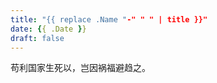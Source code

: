 ```yaml
---
title: "{{ replace .Name "-" " " | title }}"
date: {{ .Date }}
draft: false
---
```


苟利国家生死以，岂因祸福避趋之。